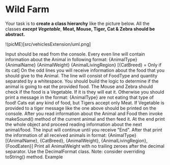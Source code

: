 # **Wild Farm**

Your task is to **create a class hierarchy** like the picture below. All the classes _**except Vegetable**_, **Meat, Mouse, Tiger, Cat & Zebra should be abstract.**

!(picME)[src/vehiclesExtension/uml.png]

Input should be read from the console. Every even line will contain information about the Animal in following format:
{AnimalType} {AnimalName} {AnimalWeight} {AnimalLivingRegion} \[{CatBreed} = Only if its cat]
On the odd lines you will receive information about the food that you should give to the Animal. The line will consist of FoodType and quantity separated by a whitespace.
You should build the logic to determine if the animal is going to eat the provided food. The Mouse and Zebra should check if the food is a Vegetable. If it is they will eat it. Otherwise you should print a message in the format:
{AnimalType} are not eating that type of food!
Cats eat any kind of food, but Tigers accept only Meat. If Vegetable is provided to a tiger message like the one above should be printed on the console.
After you read information about the Animal and Food then invoke makeSound\() method of the current animal and then feed it. At the end print the whole object and proceed reading information about the next animal/food. The input will continue until you receive "End". After that print the information of all received animals in format:
{AnimalType} \[{AnimalName}, {CatBreed}, {AnimalWeight}, {AnimalLivingRegion}, {FoodEaten}]
Print all AnimalWeight with no trailing zeroes after the decimal separator. Use the DecimalFormat class.
Note: consider overriding toString\() method.
Example
